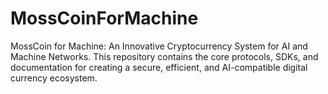 # MossCoinForMachine
MossCoin for Machine: An Innovative Cryptocurrency System for AI and Machine Networks. This repository contains the core protocols, SDKs, and documentation for creating a secure, efficient, and AI-compatible digital currency ecosystem.
